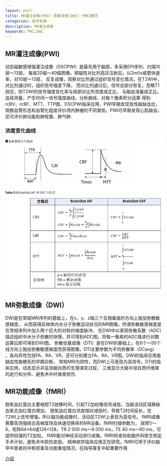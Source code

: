 ```yaml
---
layout: post
title: MR灌注成像(PWI) 弥散成像(DWI) fMRI概念
categories: 医学影像
description: MR灌注成像
keywords: PWI,DWI
---
```


## MR灌注成像(PWI)

动态磁敏感增强灌注成像（DSCPWI）是最先用于脑部，多采用EPI序列、扫描10层～13层，
每层20幅～40幅图像。顺磁性对比剂高压注射后，以2ml/s或更快速率，对10层～13层，
反复成像，观察对比剂通过组织信号变化情况，在T2WI中，对比剂通过时，组织信号强度下降，
而对比剂通过后，信号会部分恢复。忽略T1效应，则T2WI的信号强度变化率与局部对比剂浓度成正比，
与脑血溶量成正比。连续测量，产生时间一信号强度曲线，分析曲线、对每个像素积分运算
得到rcBV、rcBF、MTT、TTP图、DSCPWI临床应用，PWI早期发现急性脑缺血灶，
观察血管形态和血管化程度评价颅内肿瘤的不同类型。PWI可早期发现心肌缺血，还可评价肺功能和肺栓塞、肺气肿.

### 浓度变化曲线

![](/res/img/blog/medical_image/PWI_TCC.png)


## MR弥散成像（DWI）

DWI是在常规MRI序列的基础上，在x、y、z轴三个互相垂直的方向上施加弥散敏感梯度，
从而获得反映体内水分子弥散运动状况的MR图像。所谓弥散敏感梯度是在常规序列中加入两个巨大的对称的梯度脉冲。
在DWI中以表观弥散系数（ADC）描述组织中水分子弥散的快慢，并可得到ADC图。将每一像素的ADC值进行对数运算后即可得到DWI图。
弥散张量成像（DTI）是在DWI的基础上，在6个～55个线方向上施加弥散敏感梯度而获得图像。DTI主要参数为平均弥散率（DCavg）
，各向异性包括FA、RA、VR，还可分别建立FA、RA、VR图。DWI的临床应用是缺血性脑梗死的早期诊断，
常规MRI为阴性，而DWI上可表现为高信号。DTI的临床应用，动态显示并监测脑白质的生理演变过程，
三维显示大脑半球白质纤维束的走行和分布、避免术中纤维束损伤.

## MR功能成像（fMRI）

脱氧血红蛋白主要缩短T2驰豫时间，引起T2加权像信号减低，当脑活动区域静脉血氧合血红蛋白增加，
脱氧血红蛋白浓度相对减低时，导致T2时间延长，在T2WI上信号增强。所以脑功能成像时，活动区T2WI上表现为高信号。
fMRI成像需要高场强结合高梯度场及快速切换率的MR设备。fMRI扫描参数为，
层厚5～8，矩阵64×64或128×128，TR 2 000 ms～6 000 ms，TE 40 ms～60 ms，可提供较强的T2加权。
fMRI能对神经活动进行成像。fMRI检查协助脑外科医生制定手术计划，避免术中损伤皮层。
精神病学临床应用正在研究。fMRI可用于评价脑卒中患者的中枢损害及功能重组情况，在指导康复中起重要作用.



[介绍](http://www.xctmr.com/tech/mri/2011-01-03/2640ec3b9cee0bf7c635b1bb2a47293c.html)
